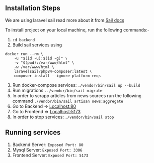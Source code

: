 ## Installation Steps
We are using laravel sail read more about it from [Sail docs](https://laravel.com/docs/11.x/sail)

To install project on your local machine, run the following commands:-

1. `cd backend` 
2. Build sail services using
```
docker run --rm \
    -u "$(id -u):$(id -g)" \
    -v "$(pwd):/var/www/html" \
    -w /var/www/html \
    laravelsail/php84-composer:latest \
    composer install --ignore-platform-reqs
```

3. Run docker-compose services: `./vendor/bin/sail up --build`
4. Run migrations `../vendor/bin/sail migrate`
5. In order to scrapp articles from news sources run the following command `./vendor/bin/sail artisan news:aggregate`
6. Go to Backend => [Localhost:80](http://localhost:80/)
7. Go to Frontend => [Localhost:5173](http://localhost:5173/)
8. In order to stop services: `./vendor/bin/sail stop`

## Running services
1. Backend Server:  `Exposed Port: 80`
2. Mysql Server: `Exposed Port: 3306`
3. Frontend Server: `Exposed Port: 5173`
